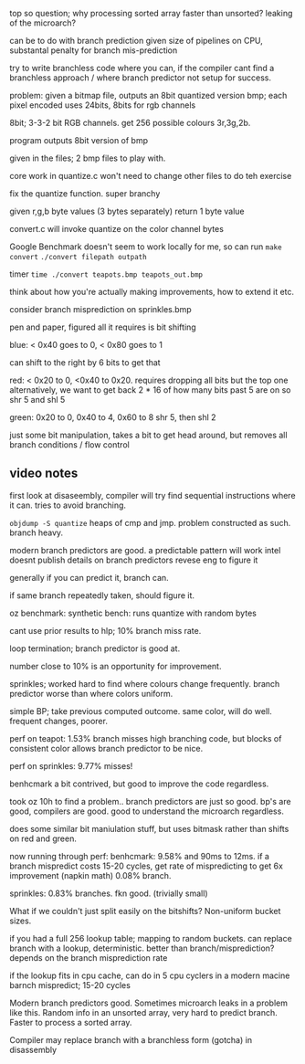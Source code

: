 top so question;
why processing sorted array faster than unsorted?
leaking of the microarch?

can be to do with branch prediction
given size of pipelines on CPU, substantal penalty for branch mis-prediction

try to write branchless code where you can, if the compiler cant find a branchless approach / where branch predictor not setup for success.

problem:
given a bitmap file, outputs an 8bit quantized version
bmp; each pixel encoded uses 24bits, 8bits for rgb channels

8bit; 3-3-2 bit RGB channels. get 256 possible colours
3r,3g,2b.

program outputs 8bit version of bmp

given in the files; 2 bmp files to play with.

core work in quantize.c won't need to change other files to do teh exercise

fix the quantize function. super branchy

given r,g,b byte values (3 bytes separately) return 1 byte value

convert.c will invoke quantize on the color channel bytes

Google Benchmark doesn't seem to work locally for me, so can run
`make convert`
`./convert filepath outpath`

timer
`time ./convert teapots.bmp teapots_out.bmp`

think about how you're actually making improvements, how to extend it etc.

consider branch misprediction on sprinkles.bmp

pen and paper, figured all it requires is bit shifting

blue: < 0x40 goes to 0, < 0x80 goes to 1

can shift to the right by 6 bits to get that

red: < 0x20 to 0, <0x40 to 0x20. requires dropping all bits but the top one
alternatively, we want to get back 2 \* 16 of how many bits past 5 are on
so shr 5 and shl 5

green: 0x20 to 0, 0x40 to 4, 0x60 to 8
shr 5, then shl 2

just some bit manipulation, takes a bit to get head around, but removes all branch conditions / flow control

## video notes

first look at disaseembly, compiler will try find sequential instructions where it can.
tries to avoid branching.

`objdump -S quantize`
heaps of cmp and jmp. problem constructed as such. branch heavy.

modern branch predictors are good. a predictable pattern will work
intel doesnt publish details on branch predictors
revese eng to figure it

generally if you can predict it, branch can.

if same branch repeatedly taken, should figure it.

oz benchmark: synthetic bench: runs quantize with random bytes

cant use prior results to hlp; 10% branch miss rate.

loop termination; branch predictor is good at.

number close to 10% is an opportunity for improvement.

sprinkles; worked hard to find where colours change frequently. branch predictor worse than where colors uniform.

simple BP; take previous computed outcome. same color, will do well. frequent changes, poorer.

perf on teapot:
1.53% branch misses
high branching code, but blocks of consistent color allows branch predictor to be nice.

perf on sprinkles:
9.77% misses!

benhcmark a bit contrived, but good to improve the code regardless.

took oz 10h to find a problem.. branch predictors are just so good.
bp's are good, compilers are good. good to understand the microarch regardless.

does some similar bit maniulation stuff, but uses bitmask rather than shifts on red and green.

now running through perf:
benhcmark: 9.58% and 90ms to 12ms.
if a branch mispredict costs 15-20 cycles, get rate of mispredicting to get 6x improvement (napkin math)
0.08% branch.

sprinkles:
0.83% branches. fkn good. (trivially small)

What if we couldn't just split easily on the bitshifts?
Non-uniform bucket sizes.

if you had a full 256 lookup table;
mapping to random buckets.
can replace branch with a lookup, deterministic.
better than branch/misprediction?
depends on the branch misprediction rate

if the lookup fits in cpu cache, can do in 5 cpu cyclers in a modern macine
barnch mispredict; 15-20 cycles

Modern branch predictors good. Sometimes microarch leaks in a problem like this.
Random info in an unsorted array, very hard to predict branch.
Faster to process a sorted array.

Compiler may replace branch with a branchless form (gotcha) in disassembly
